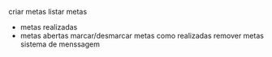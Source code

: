 criar metas
listar metas
 - metas realizadas
 - metas abertas
marcar/desmarcar metas como realizadas
remover metas
sistema de menssagem
